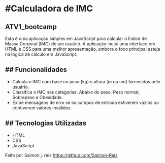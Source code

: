<h1>#Calculadora de IMC</h1>
<h2>ATV1_bootcamp</h2>

Esta é uma aplicação simples em JavaScript para calcular o Índice de Massa Corporal
(IMC) de um usuário. A aplicação inclui uma interface em HTML e CSS para uma melhor 
apresentação, embora o foco principal esteja na lógica de cálculo em JavaScript.

<h2>## Funcionalidades</h2>

- Calcula o IMC com base no peso (kg) e altura (m ou cm) fornecidos pelo usuário.
- Classifica o IMC nas categorias: Abaixo do peso, Peso normal, Sobrepeso e Obesidade.
- Exibe mensagens de erro se os campos de entrada estiverem vazios ou contiverem valores inválidos.

<h2>## Tecnologias Utilizadas</h2>

- HTML
- CSS
- JavaScript

Feito por Saimon j. reis https://github.com/Saimon-Reis
